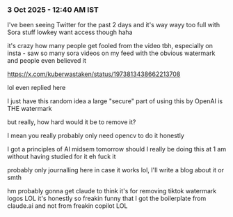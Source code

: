 ### 3 Oct 2025 - 12:40 AM IST

I've been seeing Twitter for the past 2 days and it's way wayy too full with Sora stuff
lowkey want access though haha

it's crazy how many people get fooled from the video tbh, especially on insta - saw so many sora videos on my feed with the obvious watermark and people even believed it

https://x.com/kuberwastaken/status/1973813438662213708

lol even replied here

I just have this random idea
a large "secure" part of using this by OpenAI is THE watermark 

but really, how hard would it be to remove it?

I mean
you really probably only need opencv to do it honestly

I got a principles of AI midsem tomorrow should I really be doing this at 1 am without having studied for it 
eh fuck it 

probably only journalling here in case it works lol, I'll write a blog about it or smth

hm probably gonna get claude to think it's for removing tiktok watermark logos LOL
it's honestly so freakin funny that I got the boilerplate from claude.ai and not from freakin copilot LOL